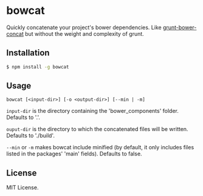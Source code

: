 
# bowcat
Quickly concatenate your project's bower dependencies. Like [grunt-bower-concat](http://npmjs.org/grunt-bower-concat) but without the weight and complexity of grunt.

## Installation
```sh
$ npm install -g bowcat
```

## Usage
```
bowcat [<input-dir>] [-o <output-dir>] [--min | -m]
```

`input-dir` is the directory containing the 'bower_components' folder. Defaults to '.'.

`ouput-dir` is the directory to which the concatenated files will be written. Defaults to './build'.

`--min` or `-m` makes bowcat include minified (by default, it only includes files listed in the packages' 'main' fields). Defaults to false.

## License
MIT License.
